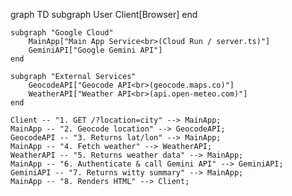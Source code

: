 graph TD
    subgraph User
        Client[Browser]
    end

    subgraph "Google Cloud"
        MainApp["Main App Service<br>(Cloud Run / server.ts)"]
        GeminiAPI["Google Gemini API"]
    end

    subgraph "External Services"
        GeocodeAPI["Geocode API<br>(geocode.maps.co)"]
        WeatherAPI["Weather API<br>(api.open-meteo.com)"]
    end

    Client -- "1. GET /?location=city" --> MainApp;
    MainApp -- "2. Geocode location" --> GeocodeAPI;
    GeocodeAPI -- "3. Returns lat/lon" --> MainApp;
    MainApp -- "4. Fetch weather" --> WeatherAPI;
    WeatherAPI -- "5. Returns weather data" --> MainApp;
    MainApp -- "6. Authenticate & call Gemini API" --> GeminiAPI;
    GeminiAPI -- "7. Returns witty summary" --> MainApp;
    MainApp -- "8. Renders HTML" --> Client; 